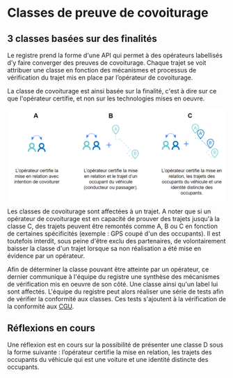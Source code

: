 # Classes de preuve de covoiturage

## 3 classes basées sur des finalités

Le registre prend la forme d'une API qui permet à des opérateurs labellisés d’y faire converger des preuves de covoiturage. Chaque trajet se voit attribuer une classe en fonction des mécanismes et processus de vérification du trajet mis en place par l’opérateur de covoiturage. 

La classe de covoiturage est ainsi basée sur la finalité, c'est à dire sur ce que l'opérateur certifie, et non sur les technologies mises en oeuvre. 

![Classe affect&#xE9;e &#xE0; des trajets r&#xE9;alis&#xE9;s en covoiturage](../.gitbook/assets/image.png)

Les classes de covoiturage sont affectées à un trajet. A noter que si un opérateur de covoiturage est en capacité de prouver des trajets jusqu'à la classe C, des trajets peuvent être remontés comme A, B ou C en fonction de certaines spécificités \(exemple : GPS coupé d'un des occupants\). Il est toutefois interdit, sous peine d'être exclu des partenaires, de volontairement baisser la classe d'un trajet lorsque sa non réalisation a été mise en évidence par un opérateur.

Afin de déterminer la classe pouvant être atteinte par un opérateur, ce dernier communique à l'équipe du registre une synthèse des mécanismes de vérification mis en oeuvre de son côté. Une classe ainsi qu'un label lui sont affectés. L'équipe du registre peut alors réaliser une série de tests afin de vérifier la conformité aux classes. Ces tests s'ajoutent à la vérification de la conformité aux [CGU](../cgu.md). 

## Réflexions en cours

Une réflexion est en cours sur la possibilité de présenter une classe D sous la forme suivante : l’opérateur certifie la mise en relation, les trajets des occupants du véhicule qui est une voiture et une identité distincte des occupants.



